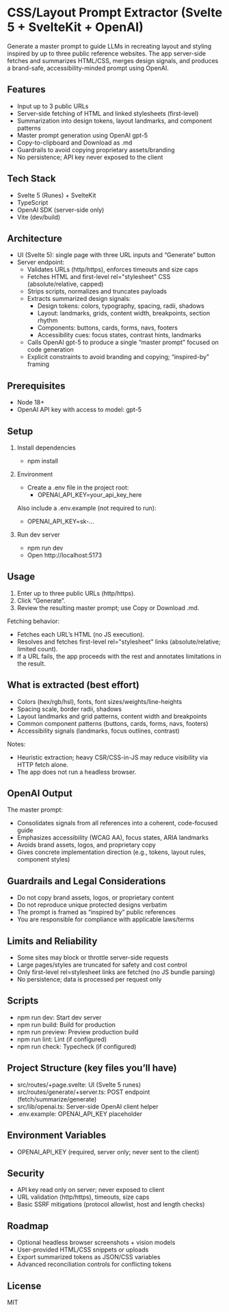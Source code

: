 # CSS/Layout Prompt Extractor (Svelte 5 + SvelteKit + OpenAI)

Generate a master prompt to guide LLMs in recreating layout and styling inspired by up to three public reference websites. The app server-side fetches and summarizes HTML/CSS, merges design signals, and produces a brand-safe, accessibility-minded prompt using OpenAI.

## Features

- Input up to 3 public URLs
- Server-side fetching of HTML and linked stylesheets (first-level)
- Summarization into design tokens, layout landmarks, and component patterns
- Master prompt generation using OpenAI gpt-5
- Copy-to-clipboard and Download as .md
- Guardrails to avoid copying proprietary assets/branding
- No persistence; API key never exposed to the client

## Tech Stack

- Svelte 5 (Runes) + SvelteKit
- TypeScript
- OpenAI SDK (server-side only)
- Vite (dev/build)

## Architecture

- UI (Svelte 5): single page with three URL inputs and “Generate” button
- Server endpoint:
  - Validates URLs (http/https), enforces timeouts and size caps
  - Fetches HTML and first-level rel="stylesheet" CSS (absolute/relative, capped)
  - Strips scripts, normalizes and truncates payloads
  - Extracts summarized design signals:
    - Design tokens: colors, typography, spacing, radii, shadows
    - Layout: landmarks, grids, content width, breakpoints, section rhythm
    - Components: buttons, cards, forms, navs, footers
    - Accessibility cues: focus states, contrast hints, landmarks
  - Calls OpenAI gpt-5 to produce a single “master prompt” focused on code generation
  - Explicit constraints to avoid branding and copying; “inspired-by” framing

## Prerequisites

- Node 18+
- OpenAI API key with access to model: gpt-5

## Setup

1. Install dependencies
   - npm install

2. Environment
   - Create a .env file in the project root:
     - OPENAI_API_KEY=your_api_key_here

   Also include a .env.example (not required to run):
   - OPENAI_API_KEY=sk-...

3. Run dev server
   - npm run dev
   - Open http://localhost:5173

## Usage

1. Enter up to three public URLs (http/https).
2. Click “Generate”.
3. Review the resulting master prompt; use Copy or Download .md.

Fetching behavior:

- Fetches each URL’s HTML (no JS execution).
- Resolves and fetches first-level rel="stylesheet" links (absolute/relative; limited count).
- If a URL fails, the app proceeds with the rest and annotates limitations in the result.

## What is extracted (best effort)

- Colors (hex/rgb/hsl), fonts, font sizes/weights/line-heights
- Spacing scale, border radii, shadows
- Layout landmarks and grid patterns, content width and breakpoints
- Common component patterns (buttons, cards, forms, navs, footers)
- Accessibility signals (landmarks, focus outlines, contrast)

Notes:

- Heuristic extraction; heavy CSR/CSS-in-JS may reduce visibility via HTTP fetch alone.
- The app does not run a headless browser.

## OpenAI Output

The master prompt:

- Consolidates signals from all references into a coherent, code-focused guide
- Emphasizes accessibility (WCAG AA), focus states, ARIA landmarks
- Avoids brand assets, logos, and proprietary copy
- Gives concrete implementation direction (e.g., tokens, layout rules, component styles)

## Guardrails and Legal Considerations

- Do not copy brand assets, logos, or proprietary content
- Do not reproduce unique protected designs verbatim
- The prompt is framed as “inspired by” public references
- You are responsible for compliance with applicable laws/terms

## Limits and Reliability

- Some sites may block or throttle server-side requests
- Large pages/styles are truncated for safety and cost control
- Only first-level rel=stylesheet links are fetched (no JS bundle parsing)
- No persistence; data is processed per request only

## Scripts

- npm run dev: Start dev server
- npm run build: Build for production
- npm run preview: Preview production build
- npm run lint: Lint (if configured)
- npm run check: Typecheck (if configured)

## Project Structure (key files you’ll have)

- src/routes/+page.svelte: UI (Svelte 5 runes)
- src/routes/generate/+server.ts: POST endpoint (fetch/summarize/generate)
- src/lib/openai.ts: Server-side OpenAI client helper
- .env.example: OPENAI_API_KEY placeholder

## Environment Variables

- OPENAI_API_KEY (required, server only; never sent to the client)

## Security

- API key read only on server; never exposed to client
- URL validation (http/https), timeouts, size caps
- Basic SSRF mitigations (protocol allowlist, host and length checks)

## Roadmap

- Optional headless browser screenshots + vision models
- User-provided HTML/CSS snippets or uploads
- Export summarized tokens as JSON/CSS variables
- Advanced reconciliation controls for conflicting tokens

## License

MIT
